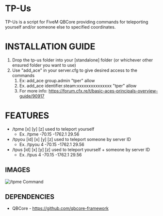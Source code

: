 # TP-Us

TP-Us is a script for FiveM QBCore providing commands for teleporting yourself and/or someone else to specified coordinates.

<h1>INSTALLATION GUIDE</h1>

1. Drop the tp-us folder into your [standalone] folder (or whichever other ensured folder you want to use)
2. Use "add_ace" in your server.cfg to give desired access to the commands
   1. Ex: add_ace group.admin "tper" allow
   2. Ex. add_ace identifier.steam:xxxxxxxxxxxxxxx "tper" allow
   3. For more info: https://forum.cfx.re/t/basic-aces-principals-overview-guide/90917

<h1>FEATURES</h1>

- /tpme [x] [y] [z] used to teleport yourself
  - Ex. /tpme -70.15 -1762.1 29.56
- /tpyou [id] [x] [y] [z] used to teleport someone by server ID
  - Ex. /tpyou 4 -70.15 -1762.1 29.56
- /tpus [id] [x] [y] [z] used to teleport yourself + someone by server ID
    - Ex. /tpus 4 -70.15 -1762.1 29.56

**IMAGES**
-----
![/tpme Command](https://i.ibb.co/82FxtCt/tpmecommand.gif)

**DEPENDENCIES**
-----
- QBCore - https://github.com/qbcore-framework

